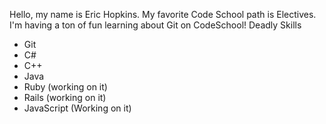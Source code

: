 Hello, my name is Eric Hopkins. My favorite Code School path is Electives.
I'm having a ton of fun learning about Git on CodeSchool!
Deadly Skills
 * Git
 * C#
 * C++
 * Java
 * Ruby (working on it)
 * Rails (working on it)
 * JavaScript (Working on it)